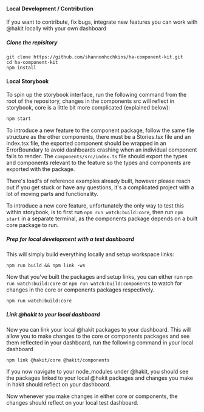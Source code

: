 #### Local Development / Contribution
If you want to contribute, fix bugs, integrate new features you can work with @hakit locally with your own dashboard

##### Clone the repisitory
```shell
git clone https://github.com/shannonhochkins/ha-component-kit.git
cd ha-component-kit
npm install
```

#### Local Storybook
To spin up the storybook interface, run the following command from the root of the repository, changes in the components src will reflect in storybook, core is a little bit more complicated (explained below):

```bash
npm start
```

To introduce a new feature to the component package, follow the same file structure as the other components, there must be a Stories.tsx file and an index.tsx file, the exported component should be wrapped in an ErrorBoundary to avoid dashboards crashing when an individual component fails to render. The `components/src/index.ts` file should export the types and components relevant to the feature so the types and components are exported with the package.

There's load's of reference examples already built, however please reach out if you get stuck or have any questions, it's a complicated project with a lot of moving parts and functionality.

To introduce a new core feature, unfortunately the only way to test this within storybook, is to first run `npm run watch:build:core`, then run `npm start` in a separate terminal, as the components package depends on a built core package to run.

##### Prep for local development with a test dashboard
This will simply build everything locally and setup workspace links:

```shell  
npm run build && npm link -ws
```
Now that you've built the packages and setup links, you can either run `npm run watch:build:core` or `npm run watch:build:components` to watch for changes in the core or components packages respectively.

```shell
npm run watch:build:core
```

##### Link @hakit to your local dashboard
Now you can link your local @hakit packages to your dashboard. This will allow you to make changes to the core or components packages and see them reflected in your dashboard, run the following command in your local dashboard

```shell
npm link @hakit/core @hakit/components
```
If you now navigate to your node_modules under @hakit, you should see the packages linked to your local @hakit packages and changes you make in hakit should reflect on your dashboard.

Now whenever you make changes in either core or components, the changes should reflect on your local test dashboard.
